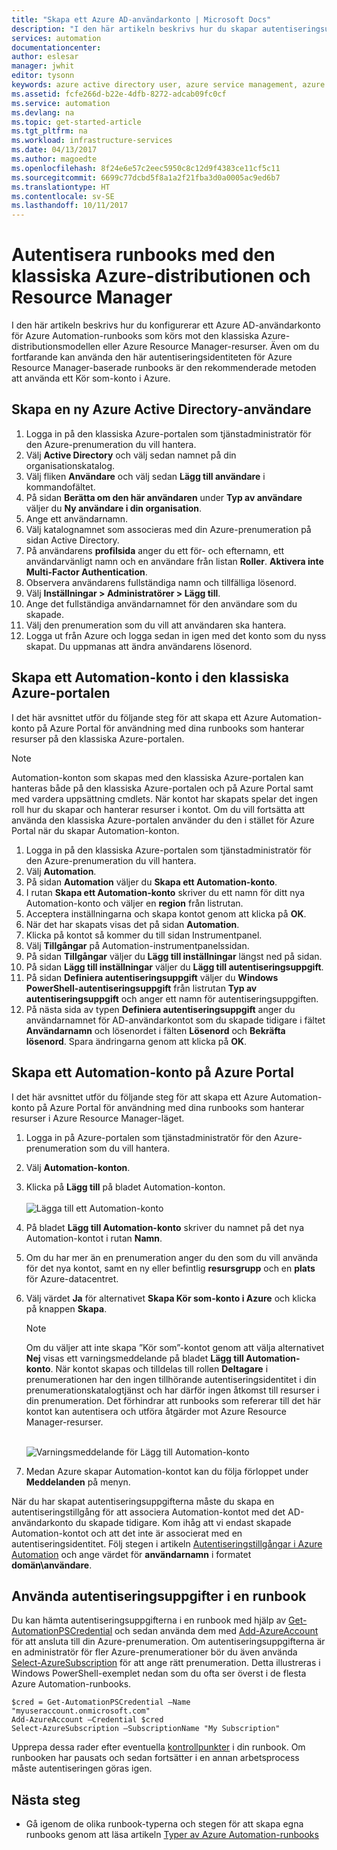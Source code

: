 ```yaml
---
title: "Skapa ett Azure AD-användarkonto | Microsoft Docs"
description: "I den här artikeln beskrivs hur du skapar autentiseringsuppgifter för ett Azure AD-användarkonto för runbooks i Azure Automation, för autentisering i Azure och klassiska Azure."
services: automation
documentationcenter: 
author: eslesar
manager: jwhit
editor: tysonn
keywords: azure active directory user, azure service management, azure ad user account
ms.assetid: fcfe266d-b22e-4dfb-8272-adcab09fc0cf
ms.service: automation
ms.devlang: na
ms.topic: get-started-article
ms.tgt_pltfrm: na
ms.workload: infrastructure-services
ms.date: 04/13/2017
ms.author: magoedte
ms.openlocfilehash: 8f24e6e57c2eec5950c8c12d9f4383ce11cf5c11
ms.sourcegitcommit: 6699c77dcbd5f8a1a2f21fba3d0a0005ac9ed6b7
ms.translationtype: HT
ms.contentlocale: sv-SE
ms.lasthandoff: 10/11/2017
---
```

# <a name="authenticate-runbooks-with-azure-classic-deployment-and-resource-manager"></a>Autentisera runbooks med den klassiska Azure-distributionen och Resource Manager
I den här artikeln beskrivs hur du konfigurerar ett Azure AD-användarkonto för Azure Automation-runbooks som körs mot den klassiska Azure-distributionsmodellen eller Azure Resource Manager-resurser.  Även om du fortfarande kan använda den här autentiseringsidentiteten för Azure Resource Manager-baserade runbooks är den rekommenderade metoden att använda ett Kör som-konto i Azure.       

## <a name="create-a-new-azure-active-directory-user"></a>Skapa en ny Azure Active Directory-användare
1. Logga in på den klassiska Azure-portalen som tjänstadministratör för den Azure-prenumeration du vill hantera.
2. Välj **Active Directory** och välj sedan namnet på din organisationskatalog.
3. Välj fliken **Användare** och välj sedan **Lägg till användare** i kommandofältet.
4. På sidan **Berätta om den här användaren** under **Typ av användare** väljer du **Ny användare i din organisation**.
5. Ange ett användarnamn.  
6. Välj katalognamnet som associeras med din Azure-prenumeration på sidan Active Directory.
7. På användarens **profilsida** anger du ett för- och efternamn, ett användarvänligt namn och en användare från listan **Roller**.  **Aktivera inte Multi-Factor Authentication**.
8. Observera användarens fullständiga namn och tillfälliga lösenord.
9. Välj **Inställningar > Administratörer > Lägg till**.
10. Ange det fullständiga användarnamnet för den användare som du skapade.
11. Välj den prenumeration som du vill att användaren ska hantera.
12. Logga ut från Azure och logga sedan in igen med det konto som du nyss skapat. Du uppmanas att ändra användarens lösenord.

## <a name="create-an-automation-account-in-azure-classic-portal"></a>Skapa ett Automation-konto i den klassiska Azure-portalen
I det här avsnittet utför du följande steg för att skapa ett Azure Automation-konto på Azure Portal för användning med dina runbooks som hanterar resurser på den klassiska Azure-portalen.  

> [!NOTE]
> Automation-konton som skapas med den klassiska Azure-portalen kan hanteras både på den klassiska Azure-portalen och på Azure Portal samt med vardera uppsättning cmdlets. När kontot har skapats spelar det ingen roll hur du skapar och hanterar resurser i kontot. Om du vill fortsätta att använda den klassiska Azure-portalen använder du den i stället för Azure Portal när du skapar Automation-konton.
> 
> 

1. Logga in på den klassiska Azure-portalen som tjänstadministratör för den Azure-prenumeration du vill hantera.
2. Välj **Automation**.
3. På sidan **Automation** väljer du **Skapa ett Automation-konto**.
4. I rutan **Skapa ett Automation-konto** skriver du ett namn för ditt nya Automation-konto och väljer en **region** från listrutan.  
5. Acceptera inställningarna och skapa kontot genom att klicka på **OK**.
6. När det har skapats visas det på sidan **Automation**.
7. Klicka på kontot så kommer du till sidan Instrumentpanel.  
8. Välj **Tillgångar** på Automation-instrumentpanelssidan.
9. På sidan **Tillgångar** väljer du **Lägg till inställningar** längst ned på sidan.
10. På sidan **Lägg till inställningar** väljer du **Lägg till autentiseringsuppgift**.
11. På sidan **Definiera autentiseringsuppgift** väljer du **Windows PowerShell-autentiseringsuppgift** från listrutan **Typ av autentiseringsuppgift** och anger ett namn för autentiseringsuppgiften.
12. På nästa sida av typen **Definiera autentiseringsuppgift** anger du användarnamnet för AD-användarkontot som du skapade tidigare i fältet **Användarnamn** och lösenordet i fälten **Lösenord** och **Bekräfta lösenord**. Spara ändringarna genom att klicka på **OK**.

## <a name="create-an-automation-account-in-the-azure-portal"></a>Skapa ett Automation-konto på Azure Portal
I det här avsnittet utför du följande steg för att skapa ett Azure Automation-konto på Azure Portal för användning med dina runbooks som hanterar resurser i Azure Resource Manager-läget.  

1. Logga in på Azure-portalen som tjänstadministratör för den Azure-prenumeration som du vill hantera.
2. Välj **Automation-konton**.
3. Klicka på **Lägg till** på bladet Automation-konton.<br><br>![Lägga till ett Automation-konto](media/automation-create-aduser-account/add-automation-acct-properties.png)
4. På bladet **Lägg till Automation-konto** skriver du namnet på det nya Automation-kontot i rutan **Namn**.
5. Om du har mer än en prenumeration anger du den som du vill använda för det nya kontot, samt en ny eller befintlig **resursgrupp** och en **plats** för Azure-datacentret.
6. Välj värdet **Ja** för alternativet **Skapa Kör som-konto i Azure** och klicka på knappen **Skapa**.  
   
    > [!NOTE]
    > Om du väljer att inte skapa ”Kör som”-kontot genom att välja alternativet **Nej** visas ett varningsmeddelande på bladet **Lägg till Automation-konto**.  När kontot skapas och tilldelas till rollen **Deltagare** i prenumerationen har den ingen tillhörande autentiseringsidentitet i din prenumerationskatalogtjänst och har därför ingen åtkomst till resurser i din prenumeration.  Det förhindrar att runbooks som refererar till det här kontot kan autentisera och utföra åtgärder mot Azure Resource Manager-resurser.
    > 
    >

    <br>![Varningsmeddelande för Lägg till Automation-konto](media/automation-create-aduser-account/add-automation-acct-properties-error.png)<br>  
7. Medan Azure skapar Automation-kontot kan du följa förloppet under **Meddelanden** på menyn.

När du har skapat autentiseringsuppgifterna måste du skapa en autentiseringstillgång för att associera Automation-kontot med det AD-användarkonto du skapade tidigare.  Kom ihåg att vi endast skapade Automation-kontot och att det inte är associerat med en autentiseringsidentitet.  Följ stegen i artikeln [Autentiseringstillgångar i Azure Automation](automation-credentials.md#creating-a-new-credential-asset) och ange värdet för **användarnamn** i formatet **domän\användare**.

## <a name="use-the-credential-in-a-runbook"></a>Använda autentiseringsuppgifter i en runbook
Du kan hämta autentiseringsuppgifterna i en runbook med hjälp av [Get-AutomationPSCredential](http://msdn.microsoft.com/library/dn940015.aspx) och sedan använda dem med [Add-AzureAccount](http://msdn.microsoft.com/library/azure/dn722528.aspx) för att ansluta till din Azure-prenumeration. Om autentiseringsuppgifterna är en administratör för fler Azure-prenumerationer bör du även använda [Select-AzureSubscription](http://msdn.microsoft.com/library/dn495203.aspx) för att ange rätt prenumeration. Detta illustreras i Windows PowerShell-exemplet nedan som du ofta ser överst i de flesta Azure Automation-runbooks.

    $cred = Get-AutomationPSCredential –Name "myuseraccount.onmicrosoft.com"
    Add-AzureAccount –Credential $cred
    Select-AzureSubscription –SubscriptionName "My Subscription"

Upprepa dessa rader efter eventuella [kontrollpunkter](http://technet.microsoft.com/library/dn469257.aspx#bk_Checkpoints) i din runbook. Om runbooken har pausats och sedan fortsätter i en annan arbetsprocess måste autentiseringen göras igen.

## <a name="next-steps"></a>Nästa steg
* Gå igenom de olika runbook-typerna och stegen för att skapa egna runbooks genom att läsa artikeln [Typer av Azure Automation-runbooks](automation-runbook-types.md)

